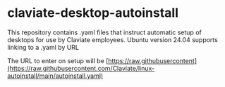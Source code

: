 # claviate-desktop-autoinstall
This repository contains .yaml files that instruct automatic setup of desktops for use by Claviate employees. Ubuntu version 24.04 supports linking to a .yaml by URL

The URL to enter on setup will be
[https://raw.githubusercontent](https://raw.githubusercontent.com/Claviate/linux-autoinstall/main/autoinstall.yaml)
